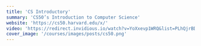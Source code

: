 ```yaml
---
title: 'CS Introductory'
summary: 'CS50’s Introduction to Computer Science'
website: 'https://cs50.harvard.edu/x/'
video: 'https://redirect.invidious.io/watch?v=YoXxevp1WRQ&list=PLhQjrBD2T382_R182iC2gNZI9HzWFMC_8'
cover_image: '/courses/images/posts/cs50.png'
---
```

